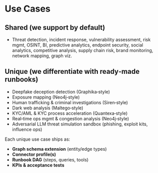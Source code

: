# Use Cases

## Shared (we support by default)

- Threat detection, incident response, vulnerability assessment, risk mgmt, OSINT, BI, predictive analytics, endpoint security, social analytics, competitive analysis, supply chain risk, brand monitoring, network mapping, graph viz.

## Unique (we differentiate with ready‑made runbooks)

- Deepfake deception detection (Graphika‑style)
- Exposure mapping (Neo4j‑style)
- Human trafficking & criminal investigations (Siren‑style)
- Dark web analysis (Maltego‑style)
- KYC/AML & KYC process acceleration (Quantexa‑style)
- Real‑time ops mgmt & congestion analysis (Neo4j‑style)
- Adversarial LLM threat simulation sandbox (phishing, exploit kits, influence ops)

Each unique use case ships as:

- **Graph schema extension** (entity/edge types)
- **Connector profile(s)**
- **Runbook DAG** (steps, queries, tools)
- **KPIs & acceptance tests**
